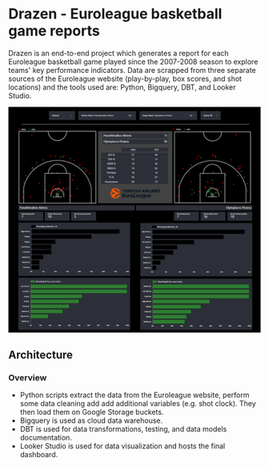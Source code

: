 # Drazen - Euroleague basketball game reports
Drazen is an end-to-end project which generates a report for each Euroleague basketball game played since the 2007-2008 season to explore teams' key performance indicators.
Data are scrapped from three separate sources of the Euroleague website (play-by-play, box scores, and shot locations) and the tools used are: Python, Bigquery, DBT, and Looker Studio.


![GitHub Logo](img/game_report_dashboard.PNG)



## Architecture 

### Overview

* Python scripts extract the data from the Euroleague website, perform some data cleaning add add additional variables (e.g. shot clock). They then load them on Google Storage buckets.
* Bigquery is used as cloud data warehouse.
* DBT is used for data transformations, testing, and data models documentation.
* Looker Studio is used for data visualization and hosts the final dashboard.
